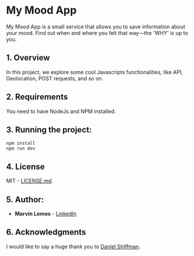 # My Mood App
My Mood App is a small service that allows you to save information about your mood. Find out when and where you felt that way—the 'WHY' is up to you.

## 1. Overview
In this project, we explore some cool Javascripts functionalities, like API, Geolocation, POST requests, and so on.

## 2. Requirements

You need to have NodeJs and NPM installed.

## 3. Running the project:

```
npm install
npm run dev
```

## 4. License
MIT - [LICENSE.md](LICENSE.md).

## 5. Author:

* **Marvin Lemos** - [LinkedIn](https://www.linkedin.com/in/marvin-lemos-289425a/)

## 6. Acknowledgments
I would like to say a huge thank you to [Daniel Shiffman](https://thecodingtrain.com).